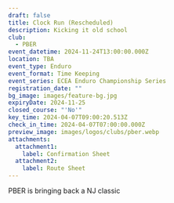 ```yaml
---
draft: false
title: Clock Run (Rescheduled)
description: Kicking it old school
club:
  - PBER
event_datetime: 2024-11-24T13:00:00.000Z
location: TBA
event_type: Enduro
event_format: Time Keeping
event_series: ECEA Enduro Championship Series
registration_date: ""
bg_image: images/feature-bg.jpg
expiryDate: 2024-11-25
closed_course: "'No'"
key_time: 2024-04-07T09:00:20.513Z
check_in_time: 2024-04-07T07:00:00.000Z
preview_image: images/logos/clubs/pber.webp
attachments:
  attachment1:
    label: Confirmation Sheet
  attachment2:
    label: Route Sheet
---
```

PBER is bringing back a NJ classic
